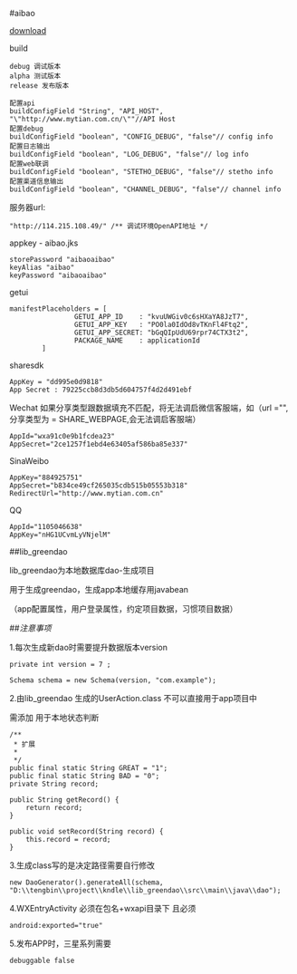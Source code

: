 #aibao

[download](http://fir.im/5xv4)

build

    debug 调试版本
    alpha 测试版本
    release 发布版本
    
    配置api
    buildConfigField "String", "API_HOST", "\"http://www.mytian.com.cn/\""//API Host 
    配置debug
    buildConfigField "boolean", "CONFIG_DEBUG", "false"// config info
    配置日志输出
    buildConfigField "boolean", "LOG_DEBUG", "false"// log info
    配置web联调
    buildConfigField "boolean", "STETHO_DEBUG", "false"// stetho info
    配置渠道信息输出
    buildConfigField "boolean", "CHANNEL_DEBUG", "false"// channel info

服务器url:

    "http://114.215.108.49/" /** 调试环境OpenAPI地址 */

appkey - aibao.jks

    storePassword "aibaoaibao"
    keyAlias "aibao"
    keyPassword "aibaoaibao"
    
getui
    
    manifestPlaceholders = [
                    GETUI_APP_ID    : "kvuUWGiv0c6sHXaYA8JzT7",
                    GETUI_APP_KEY   : "PO0la0IdOd8vTKnFl4Ftq2",
                    GETUI_APP_SECRET: "bGqQIpUdU69rpr74CTX3t2",
                    PACKAGE_NAME    : applicationId
            ]
    
sharesdk

    AppKey = "dd995e0d9818"
    App Secret : 79225ccb8d3db5d604757f4d2d491ebf
    
Wechat  如果分享类型跟数据填充不匹配，将无法调启微信客服端，如（url ="",分享类型为 = SHARE_WEBPAGE,会无法调启客服端）

    AppId="wxa91c0e9b1fcdea23"
    AppSecret="2ce1257f1ebd4e63405af586ba85e337"

SinaWeibo 
    
    AppKey="884925751"
    AppSecret="b834ce49cf265035cdb515b05553b318"
    RedirectUrl="http://www.mytian.com.cn"
    
QQ

    AppId="1105046638"
    AppKey="nHG1UCvmLyVNjelM"

##lib_greendao

lib_greendao为本地数据库dao-生成项目

用于生成greendao，生成app本地缓存用javabean 

（app配置属性，用户登录属性，约定项目数据，习惯项目数据）


##*注意事项*

1.每次生成新dao时需要提升数据版本version

    private int version = 7 ;

    Schema schema = new Schema(version, "com.example");

2.由lib_greendao 生成的UserAction.class 不可以直接用于app项目中 

需添加 用于本地状态判断

    /**
     * 扩展
     *
     */
    public final static String GREAT = "1";
    public final static String BAD = "0";
    private String record;

    public String getRecord() {
        return record;
    }

    public void setRecord(String record) {
        this.record = record;
    }

3.生成class写的是决定路径需要自行修改

    new DaoGenerator().generateAll(schema, "D:\\tengbin\\project\\kndle\\lib_greendao\\src\\main\\java\\dao");
    
4.WXEntryActivity 必须在包名+wxapi目录下 且必须

    android:exported="true"
    
5.发布APP时，三星系列需要

    debuggable false

 